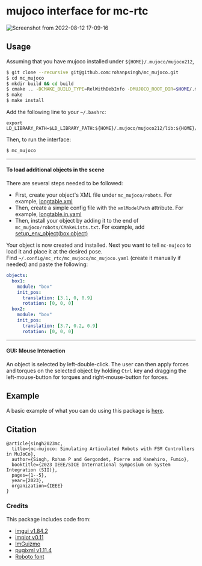 # mujoco interface for mc-rtc
![Screenshot from 2022-08-12 17-09-16](https://user-images.githubusercontent.com/16384313/188832982-1a1263e4-ce33-4dc7-804a-589d151670b3.png)


## Usage

Assuming that you have mujoco installed under `${HOME}/.mujoco/mujoco212`,

```sh
$ git clone --recursive git@github.com:rohanpsingh/mc_mujoco.git
$ cd mc_mujoco
$ mkdir build && cd build
$ cmake .. -DCMAKE_BUILD_TYPE=RelWithDebInfo -DMUJOCO_ROOT_DIR=$HOME/.mujoco/mujoco212
$ make
$ make install
```
Add the following line to your `~/.bashrc`:
```
export LD_LIBRARY_PATH=$LD_LIBRARY_PATH:${HOME}/.mujoco/mujoco212/lib:${HOME}/.mujoco/mujoco212/bin
```
Then, to run the interface:
```sh
$ mc_mujoco
```
---

#### To load additional objects in the scene
There are several steps needed to be followed:
- First, create your object's XML file under `mc_mujoco/robots`. For example, [longtable.xml](robots/longtable.xml)
- Then, create a simple config file with the `xmlModelPath` attribute. For example, [longtable.in.yaml](robots/longtable.in.yaml)
- Then, install your object by adding it to the end of `mc_mujoco/robots/CMakeLists.txt`. For example, add [setup_env_object(box object)](robots/CMakeLists.txt#L15)  

Your object is now created and installed. Next you want to tell `mc-mujoco` to load it and place it at the desired pose.  
Find `~/.config/mc_rtc/mc_mujoco/mc_mujoco.yaml` (create it manually if needed) and paste the following:
```yaml
objects:
  box1:
    module: "box"
    init_pos:
      translation: [3.1, 0, 0.9]
      rotation: [0, 0, 0]
  box2:
    module: "box"
    init_pos:
      translation: [3.7, 0.2, 0.9]
      rotation: [0, 0, 0]
```
---

#### GUI: Mouse Interaction

An object is selected by left-double-click. The user can then apply forces and torques on the selected object by holding `Ctrl` key and dragging the left-mouse-button for torques and right-mouse-button for forces.

## Example

A basic example of what you can do using this package is [here](https://github.com/rohanpsingh/grasp-fsm-sample-controller).

## Citation
```
@article{singh2023mc,
  title={mc-mujoco: Simulating Articulated Robots with FSM Controllers in MuJoCo},
  author={Singh, Rohan P and Gergondet, Pierre and Kanehiro, Fumio},
  booktitle={2023 IEEE/SICE International Symposium on System Integration (SII)},
  pages={1--5},
  year={2023},
  organization={IEEE}
}
```

### Credits

This package includes code from:
- [imgui v1.84.2](https://github.com/ocornut/imgui/)
- [implot v0.11](https://github.com/epezent/implot)
- [ImGuizmo](https://github.com/CedricGuillemet/ImGuizmo)
- [pugixml v1.11.4](https://github.com/zeux/pugixml)
- [Roboto font](https://github.com/googlefonts/roboto)
